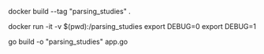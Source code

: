 docker build --tag "parsing_studies" .

docker run -it -v $(pwd):/parsing_studies
export DEBUG=0
export DEBUG=1

go build -o "parsing_studies" app.go